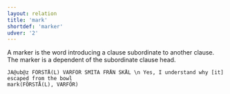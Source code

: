 ```yaml
---
layout: relation
title: 'mark'
shortdef: 'marker'
udver: '2'
---
```


A marker is the word introducing a clause subordinate to another clause. The marker is a dependent of the subordinate clause head. 

~~~ sdparse
JA@ub@z FÖRSTÅ(L) VARFÖR SMITA FRÅN SKÅL \n Yes, I understand why [it] escaped from the bowl
mark(FÖRSTÅ(L), VARFÖR)
~~~
<!-- Interlanguage links updated Út 9. května 2023, 20:04:18 CEST -->
